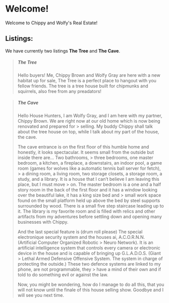 Welcome!
==========

Welcome to Chippy and Wolfy's Real Estate!

## Listings:

We have currently two listings **The Tree** and **The Cave**.


>##### The Tree
> Hello buyers! Me, Chippy Brown and Wolfy Gray are here with a new habitat up for sale, The Tree is a perfect place to hangout with you fellow friends. The tree is a   tree house built for chipmunks and squirrels, also free from any preadators! 

>
>##### The Cave
> Hello House Hunters, I am Wolfy Gray, and I am here with my partner, Chippy Brown. We are right now at our old home which is now being renovated and prepared for       > selling. My buddy Chippy shall talk about the tree house on top, while I talk about my part of the house, the cave.
>
> The cave entrance is on the first floor of this humble home and honestly, it looks spectacular. It seems small from the outside but inside there are… Two bathrooms,   > three bedrooms, one master bedroom, a kitchen, a fireplace, a downstairs, an indoor pool, a game room (games for wolves like a automatic tennis ball server for fetch), > a dining room, a living room, two storage closets, a storage room, a study, and a library. It is a house that I can’t believe I am leaving this place, but I must move > on. The master bedroom is a one and a half story room in the back of the first floor and it has a window looking over the beautiful lake, it has a king size bed and   > small work space found on the small platform held up above the bed  by steel supports surrounded by wood. There is a small five step staircase leading up to it.
> The library is my favorite room and is filled with relics and other artifacts from my adventures before settling down and opening many businesses with Chippy.
>
> And the last special feature is (drum roll please) The special electronique security system and the houses ai, A.C.O.R.N.N. (Artificial Computer Organized Robotic     > Neuro Network). It is an artificial intelligence system that controls every camera or electronic device in the house and is capable of bringing up G.L.A.D.O.S. (Giant > Lethal Armed Defensive Offensive System. The system in charge of protecting the outside.) These two defence systems are linked to my phone, are not programmable, they > have a mind of their own and if told to do something evil or against the law.
>
>
> Now, you might be wondering, how do I manage to do all this, that you will not know until the finale of this house selling show. Goodbye and I will see you next time.

